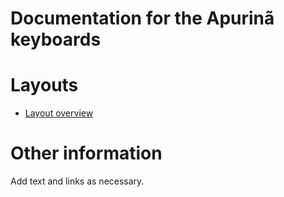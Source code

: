 # Documentation for the Apurinã keyboards


# Layouts

-   [Layout overview](layout.html)

# Other information

Add text and links as necessary.
